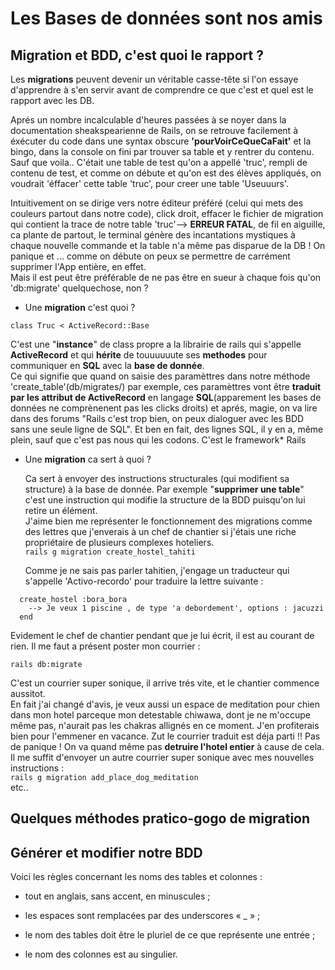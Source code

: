 # Les **Bases de données** sont nos amis

## Migration et BDD, c'est quoi le rapport ?  
   
  Les **migrations** peuvent devenir un véritable casse-tête si l'on essaye d'apprendre à s'en servir avant de comprendre ce que c'est et quel est le rapport avec les DB.  
  
  Aprés un nombre incalculable d'heures passées à se noyer dans la documentation sheakspearienne de Rails, on se retrouve facilement à éxécuter du code dans une syntax obscure **'pourVoirCeQueCaFait'** et la bingo, dans la console on fini par trouver sa table et y rentrer du contenu. Sauf que voila.. C'était une table de test qu'on a appellé 'truc', rempli de contenu de test, et comme on débute et qu'on est des élèves appliqués, on voudrait 'éffacer' cette table 'truc', pour creer une table 'Useuuurs'.  
  
  Intuitivement on se dirige vers notre éditeur préféré (celui qui mets des couleurs partout dans notre code), click droit, effacer le fichier de migration qui contient la trace de notre table 'truc'--> **ERREUR FATAL**, de fil en aiguille, ca plante de partout, le terminal génère des incantations mystiques à chaque nouvelle commande et la table n'a même pas disparue de la DB ! On panique et ... comme on débute on peux se permettre de carrément supprimer l'App entière, en effet.   
  Mais il est peut être préférable de ne pas être en sueur à chaque fois qu'on 'db:migrate' quelquechose, non ?  

* Une **migration** c'est quoi ?  

``` class Truc < ActiveRecord::Base ```  

  C'est une "**instance**" de class propre a la librairie de rails qui s'appelle **ActiveRecord** et qui **hérite** de touuuuuute ses **methodes** pour communiquer en **SQL** avec la **base de donnée**.  
  Ce qui signifie que quand on saisie des paramèttres dans notre méthode 'create_table'(db/migrates/) par exemple, ces paramèttres vont être **traduit par les attribut de ActiveRecord** en langage **SQL**(apparement les bases de données ne comprènenent pas les clicks droits) et aprés, magie, on va lire dans des forums "Rails c'est trop bien, on peux dialoguer avec les BDD sans une seule ligne de SQL". Et ben en fait, des lignes SQL, il y en a, même plein, sauf que c'est pas nous qui les codons.  C'est le framework* Rails 

* Une **migration** ca sert à quoi ?  

  Ca sert à envoyer des instructions structurales (qui modifient sa structure) à la base de donnée. Par exemple "**supprimer une table**" c'est une instruction qui modifie la structure de la BDD puisqu'on lui retire un élément.  
  J'aime bien me représenter le fonctionnement des migrations comme des lettres que j'enverais à un chef de chantier si j'étais une riche propriétaire de plusieurs complexes hoteliers.  
  ```rails g migration create_hostel_tahiti  ```  
    
   Comme je ne sais pas parler tahitien, j'engage un traducteur qui s'appelle 'Activo-recordo' pour traduire la lettre suivante :

```
  create_hostel :bora_bora
    --> Je veux 1 piscine , de type 'a debordement', options : jacuzzi
  end
```  
  
  Evidement le chef de chantier pendant que je lui écrit, il est au courant de rien. Il me faut a présent poster mon courrier :  
    
  ```rails db:migrate```  
    
  C'est un courrier super sonique, il arrive trés vite, et le chantier commence aussitot.  
  En fait j'ai changé d'avis, je veux aussi un espace de meditation pour chien dans mon hotel parceque mon detestable chiwawa, dont je ne m'occupe même pas, n'aurait pas les chakras allignés en ce moment. J'en profiterais bien pour l'emmener en vacance. Zut le courrier traduit est déja parti !!
  Pas de panique ! On va quand même pas **detruire l'hotel entier** à cause de cela. Il me suffit d'envoyer un autre courrier super sonique avec mes nouvelles instructions :  
  ```rails g migration add_place_dog_meditation```  
  etc..

## Quelques méthodes pratico-gogo de migration

## Générer et modifier notre BDD

Voici les règles concernant les noms des tables et colonnes :

* tout en anglais, sans accent, en minuscules ;

* les espaces sont remplacées par des underscores « _ » ;

* le nom des tables doit être le pluriel de ce que représente une entrée ;

* le nom des colonnes est au singulier.

